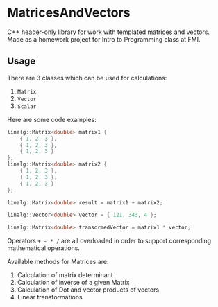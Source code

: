 # MatricesAndVectors
C++ header-only library for work with templated matrices and vectors. Made as a homework project for Intro to Programming class at FMI.

## Usage

There are 3 classes which can be used for calculations:

 1.  `Matrix`
 2.  `Vector`
 3.  `Scalar`
 
Here are some code examples:

 ```c++
 linalg::Matrix<double> matrix1 {
	 { 1, 2, 3 },
	 { 1, 2, 3 },
	 { 1, 2, 3 }
 };
 linalg::Matrix<double> matrix2 {
	 { 1, 2, 3 },
	 { 1, 2, 3 },
	 { 1, 2, 3 }
 };

linalg::Matrix<double> result = matrix1 + matrix2;

linalg::Vector<double> vector = { 121, 343, 4 };

linalg::Matrix<double> transormedVector = matrix1 * vector;
 ```
Operators  `+ - * /` are all overloaded in order to support corresponding mathematical operations.

Available methods for Matrices are:
 1. Calculation of matrix determinant
 2. Calculation of inverse of a given Matrix
 3. Calculation of Dot and vector products of vectors
 4. Linear transformations